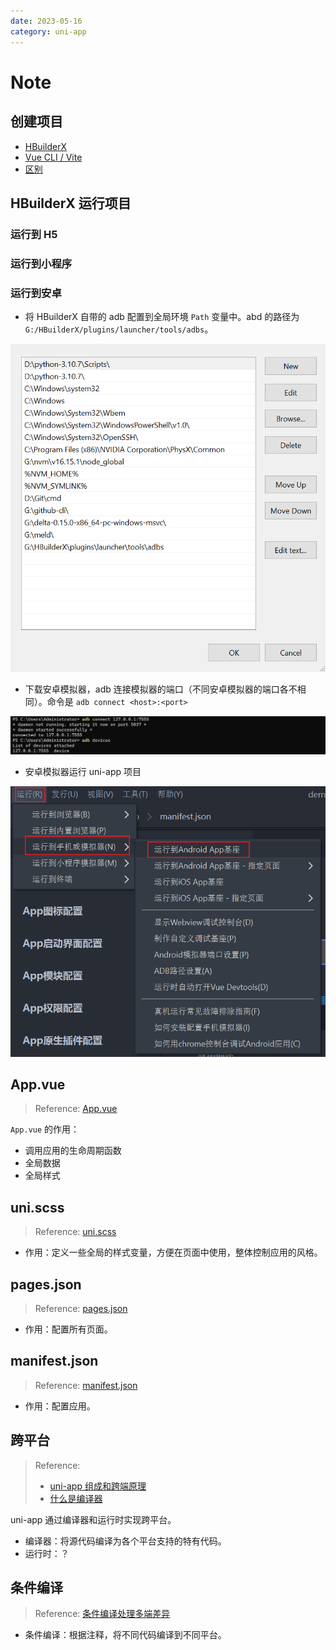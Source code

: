```yaml
---
date: 2023-05-16
category: uni-app
---
```


# Note

## 创建项目

- [HBuilderX](https://uniapp.dcloud.net.cn/quickstart-hx.html#%E5%88%9B%E5%BB%BAuni-app)
- [Vue CLI / Vite](https://uniapp.dcloud.net.cn/quickstart-cli.html#install-vue-cli)
- [区别](https://uniapp.dcloud.net.cn/quickstart-cli.html#clidiff)

## HBuilderX 运行项目

### 运行到 H5

### 运行到小程序

### 运行到安卓

- 将 HBuilderX 自带的 adb 配置到全局环境 `Path` 变量中。abd 的路径为 `G:/HBuilderX/plugins/launcher/tools/adbs`。

![adb environment variable](./_image/adb-env-variable.png)

- 下载安卓模拟器，adb 连接模拟器的端口（不同安卓模拟器的端口各不相同）。命令是 `adb connect <host>:<port>`

![adb connect](./_image/adb-connect.png)

- 安卓模拟器运行 uni-app 项目

![run project](./_image/run-project.png)

## App.vue

> Reference: [App.vue](https://uniapp.dcloud.net.cn/collocation/App.html)

`App.vue` 的作用：

- 调用应用的生命周期函数
- 全局数据
- 全局样式

## uni.scss

> Reference: [uni.scss](https://uniapp.dcloud.net.cn/collocation/uni-scss.html)

- 作用：定义一些全局的样式变量，方便在页面中使用，整体控制应用的风格。

## pages.json

> Reference: [pages.json](https://uniapp.dcloud.net.cn/collocation/pages.html)

- 作用：配置所有页面。

## manifest.json

> Reference: [manifest.json](https://uniapp.dcloud.net.cn/collocation/manifest.html)

- 作用：配置应用。

## 跨平台

> Reference: 
> - [uni-app 组成和跨端原理](https://uniapp.dcloud.net.cn/tutorial/)
> - [什么是编译器](https://uniapp.dcloud.net.cn/tutorial/compiler.html)

uni-app 通过编译器和运行时实现跨平台。
- 编译器：将源代码编译为各个平台支持的特有代码。
- 运行时：？

## 条件编译

> Reference: [条件编译处理多端差异](https://uniapp.dcloud.net.cn/tutorial/compiler.html)

- 条件编译：根据注释，将不同代码编译到不同平台。
